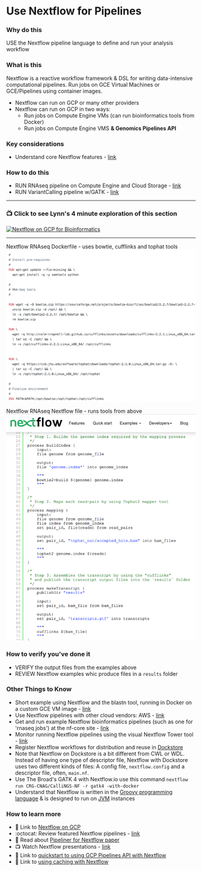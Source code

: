 # Use Nextflow for Pipelines

### Why do this
 USE the Nextflow pipeline language to define and run your analysis workflow

### What is this
 Nextflow is a reactive workflow framework & DSL for writing data-intensive computational pipelines.  Run jobs on GCE Virtual Machines or GCE/Pipelines using container images.
 - Nextflow can run on GCP or many other providers
 - Nextflow can run on GCP in two ways:
   - Run jobs on Compute Engine VMs (can run bioinformatics tools from Docker)
   - Run jobs on Compute Engine VMS **& Genomics Pipelines API**

### Key considerations
- Understand core Nextflow features - [link](https://www.nextflow.io/index.html#Features)


### How to do this
 - RUN RNAseq pipeline on Compute Engine and Cloud Storage - [link](https://cloud.google.com/genomics/docs/tutorials/nextflow)
 - RUN VariantCalling pipeline w/GATK - [link](https://github.com/CRG-CNAG/CalliNGS-NF/)
 ---
  ### 📺 Click to see Lynn's 4 minute exploration of this section  
[![Nextflow on GCP for Bioinformatics](http://img.youtube.com/vi/YtUOCMiC7Dk/0.jpg)](http://www.youtube.com/watch?v=YtUOCMiC7Dk "Nextflow on GCP for Bioinformatics")

-----

Nextflow RNAseq Dockerfile - uses bowtie, cufflinks and tophat tools
 [![nextflow-docker](/images/nextflow-docker.png)](https://github.com/nextflow-io/rnatoy/blob/master/Dockerfile)

 Nextflow RNAseq Nextflow file - runs tools from above
 [![nextflow-rnaseq](/images/nextflow-rnaseq.png)](https://www.nextflow.io/example4.html)


### How to verify you've done it
 - VERIFY the output files from the examples above
 - REVIEW Nextflow examples whic produce files in a `results` folder



### Other Things to Know
 - Short example using Nextflow and the blastn tool, running in Docker on a custom GCE VM image - [link](https://medium.com/@lynnlangit/cloud-native-hello-world-for-bioinformatics-7831aecc8d1a)
 - Use Nextflow pipelines with other cloud vendors: AWS - [link](https://www.nextflow.io/docs/latest/awscloud.html)
 - Get and run example Nextflow bioinformatics pipelines (such as one for 'rnaseq jobs') at the nf-core site - [link](https://nf-co.re/rnaseq/docs)
 - Monitor running Nextflow pipelines using the visual Nextflow Tower tool - [link](https://tower.nf/)
 - Register Nextflow workflows for distribution and reuse in [Dockstore](https://docs.dockstore.org/docs/prereqs/getting-started-with-nextflow/) 
 - Note that Nextflow on Dockstore is a bit different from CWL or WDL. Instead of having one type of descriptor file, Nextflow with Dockstore uses two different kinds of files: A config file, `nextflow.config` and a descriptor file, often, `main.nf`.
 - Use The Broad's GATK 4 with Nextflow.io use this command `nextflow run CRG-CNAG/CalliNGS-NF -r gatk4 -with-docker`
 - Understand that Nextflow is written in the [Groovy programming language](https://en.wikipedia.org/wiki/Apache_Groovy) & is designed to run on [JVM](https://en.wikipedia.org/wiki/Java_virtual_machine) instances 
 

### How to learn more
 - 📘 Link to [Nextflow on GCP](https://www.nextflow.io/docs/latest/google.html)
 - :octocat: Review featured Nextflow pipelines - [link](https://github.com/nextflow-io/awesome-nextflow)
 - 📘 Read about [Pipeliner for Nextflow paper](https://www.biorxiv.org/content/biorxiv/early/2018/11/23/476515.full.pdf)
 - 📺 Watch Nextflow presentations - [link](https://www.nextflow.io/presentations.html)
 - 📘 Link to [quickstart to using GCP Pipelines API with Nextflow](https://www.nextflow.io/blog/2018/bringing-nextflow-to-google-cloud-wuxinextcode.html)
 - 📘 Link to [using caching with Nextflow](https://www.nextflow.io/blog/2019/demystifying-nextflow-resume.html)
  